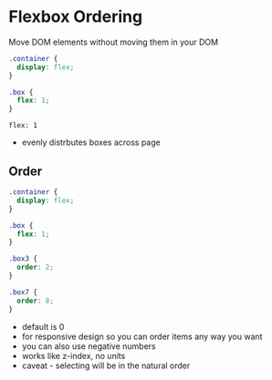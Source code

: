 # Flexbox Ordering
Move DOM elements without moving them in your DOM

```css
.container {
  display: flex;
}

.box {
  flex: 1;
}
```

`flex: 1`
* evenly distrbutes boxes across page

## Order

```css
.container {
  display: flex;
}

.box {
  flex: 1;
}

.box3 {
  order: 2;
}

.box7 {
  order: 8;
}
```

* default is 0
* for responsive design so you can order items any way you want
* you can also use negative numbers
* works like z-index, no units
* caveat - selecting will be in the natural order
